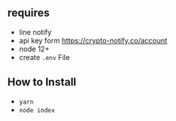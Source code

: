 ## requires ##
- line notify
- api key form https://crypto-notify.co/account
- node 12+
- create `.env` File


## How to Install ##
- `yarn`
- `node index`
